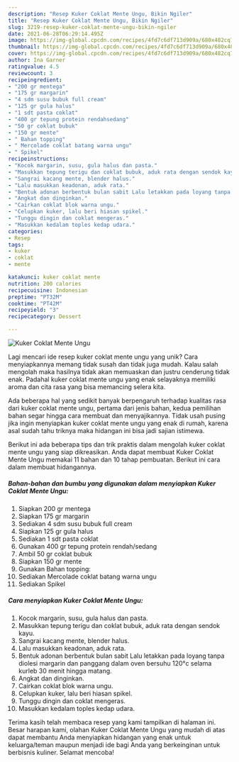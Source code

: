 ```yaml
---
description: "Resep Kuker Coklat Mente Ungu, Bikin Ngiler"
title: "Resep Kuker Coklat Mente Ungu, Bikin Ngiler"
slug: 3219-resep-kuker-coklat-mente-ungu-bikin-ngiler
date: 2021-06-28T06:29:14.495Z
image: https://img-global.cpcdn.com/recipes/4fd7c6df713d909a/680x482cq70/kuker-coklat-mente-ungu-foto-resep-utama.jpg
thumbnail: https://img-global.cpcdn.com/recipes/4fd7c6df713d909a/680x482cq70/kuker-coklat-mente-ungu-foto-resep-utama.jpg
cover: https://img-global.cpcdn.com/recipes/4fd7c6df713d909a/680x482cq70/kuker-coklat-mente-ungu-foto-resep-utama.jpg
author: Ina Garner
ratingvalue: 4.5
reviewcount: 3
recipeingredient:
- "200 gr mentega"
- "175 gr margarin"
- "4 sdm susu bubuk full cream"
- "125 gr gula halus"
- "1 sdt pasta coklat"
- "400 gr tepung protein rendahsedang"
- "50 gr coklat bubuk"
- "150 gr mente"
- " Bahan topping"
- " Mercolade coklat batang warna ungu"
- " Spikel"
recipeinstructions:
- "Kocok margarin, susu, gula halus dan pasta."
- "Masukkan tepung terigu dan coklat bubuk, aduk rata dengan sendok kayu."
- "Sangrai kacang mente, blender halus."
- "Lalu masukkan keadonan, aduk rata."
- "Bentuk adonan berbentuk bulan sabit Lalu letakkan pada loyang tanpa diolesi margarin dan panggang dalam oven bersuhu 120°c selama kurleb 30 menit hingga matang."
- "Angkat dan dinginkan."
- "Cairkan coklat blok warna ungu."
- "Celupkan kuker, lalu beri hiasan spikel."
- "Tunggu dingin dan coklat mengeras."
- "Masukkan kedalam toples kedap udara."
categories:
- Resep
tags:
- kuker
- coklat
- mente

katakunci: kuker coklat mente 
nutrition: 200 calories
recipecuisine: Indonesian
preptime: "PT32M"
cooktime: "PT42M"
recipeyield: "3"
recipecategory: Dessert

---
```



![Kuker Coklat Mente Ungu](https://img-global.cpcdn.com/recipes/4fd7c6df713d909a/680x482cq70/kuker-coklat-mente-ungu-foto-resep-utama.jpg)

Lagi mencari ide resep kuker coklat mente ungu yang unik? Cara menyiapkannya memang tidak susah dan tidak juga mudah. Kalau salah mengolah maka hasilnya tidak akan memuaskan dan justru cenderung tidak enak. Padahal kuker coklat mente ungu yang enak selayaknya memiliki aroma dan cita rasa yang bisa memancing selera kita.



Ada beberapa hal yang sedikit banyak berpengaruh terhadap kualitas rasa dari kuker coklat mente ungu, pertama dari jenis bahan, kedua pemilihan bahan segar hingga cara membuat dan menyajikannya. Tidak usah pusing jika ingin menyiapkan kuker coklat mente ungu yang enak di rumah, karena asal sudah tahu triknya maka hidangan ini bisa jadi sajian istimewa.


Berikut ini ada beberapa tips dan trik praktis dalam mengolah kuker coklat mente ungu yang siap dikreasikan. Anda dapat membuat Kuker Coklat Mente Ungu memakai 11 bahan dan 10 tahap pembuatan. Berikut ini cara dalam membuat hidangannya.

<!--inarticleads1-->

##### Bahan-bahan dan bumbu yang digunakan dalam menyiapkan Kuker Coklat Mente Ungu:

1. Siapkan 200 gr mentega
1. Siapkan 175 gr margarin
1. Sediakan 4 sdm susu bubuk full cream
1. Siapkan 125 gr gula halus
1. Sediakan 1 sdt pasta coklat
1. Gunakan 400 gr tepung protein rendah/sedang
1. Ambil 50 gr coklat bubuk
1. Siapkan 150 gr mente
1. Gunakan  Bahan topping:
1. Sediakan  Mercolade coklat batang warna ungu
1. Sediakan  Spikel




<!--inarticleads2-->

##### Cara menyiapkan Kuker Coklat Mente Ungu:

1. Kocok margarin, susu, gula halus dan pasta.
1. Masukkan tepung terigu dan coklat bubuk, aduk rata dengan sendok kayu.
1. Sangrai kacang mente, blender halus.
1. Lalu masukkan keadonan, aduk rata.
1. Bentuk adonan berbentuk bulan sabit Lalu letakkan pada loyang tanpa diolesi margarin dan panggang dalam oven bersuhu 120°c selama kurleb 30 menit hingga matang.
1. Angkat dan dinginkan.
1. Cairkan coklat blok warna ungu.
1. Celupkan kuker, lalu beri hiasan spikel.
1. Tunggu dingin dan coklat mengeras.
1. Masukkan kedalam toples kedap udara.




Terima kasih telah membaca resep yang kami tampilkan di halaman ini. Besar harapan kami, olahan Kuker Coklat Mente Ungu yang mudah di atas dapat membantu Anda menyiapkan hidangan yang enak untuk keluarga/teman maupun menjadi ide bagi Anda yang berkeinginan untuk berbisnis kuliner. Selamat mencoba!
